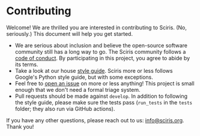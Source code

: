 # Contributing

Welcome! We are thrilled you are interested in contributing to Sciris. (No, seriously.) This document will help you get started.

- We are serious about inclusion and believe the open-source software community still has a long way to go. The Sciris community follows a [code of conduct](https://docs.sciris.org/code_of_conduct.html). By participating in this project, you agree to abide by its terms.
- Take a look at our house [style guide](https://docs.sciris.org/style_guide.html). Sciris more or less follows Google's Python style guide, but with some exceptions.
- Feel free to [open an issue](https://github.com/sciris/sciris/issues/new/choose) on more or less anything! This project is small enough that we don't need a formal triage system.
- Pull requests should be made against `develop`. In addition to following the style guide, please make sure the tests pass (`run_tests` in the `tests` folder; they also run via GitHub actions).

If you have any other questions, please reach out to us: info@sciris.org. Thank you!
